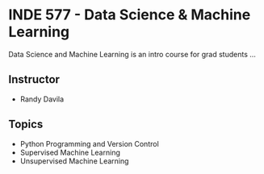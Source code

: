 # INDE 577 - Data Science & Machine Learning

Data Science and Machine Learning is an intro course for grad students ...

## Instructor

* Randy Davila

## Topics

* Python Programming and Version Control
* Supervised Machine Learning
* Unsupervised Machine Learning